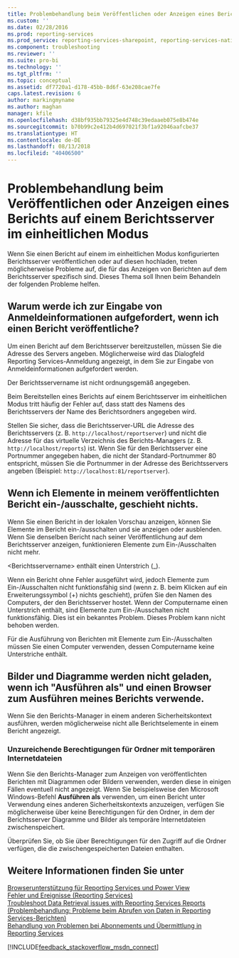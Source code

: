 ```yaml
---
title: Problembehandlung beim Veröffentlichen oder Anzeigen eines Berichts auf einem Berichtsserver im einheitlichen Modus | Microsoft-Dokumentation
ms.custom: ''
ms.date: 02/28/2016
ms.prod: reporting-services
ms.prod_service: reporting-services-sharepoint, reporting-services-native
ms.component: troubleshooting
ms.reviewer: ''
ms.suite: pro-bi
ms.technology: ''
ms.tgt_pltfrm: ''
ms.topic: conceptual
ms.assetid: df7720a1-d178-45bb-8d6f-63e208cae7fe
caps.latest.revision: 6
author: markingmyname
ms.author: maghan
manager: kfile
ms.openlocfilehash: d38bf935bb79325e4d748c39edaaeb075e8b474e
ms.sourcegitcommit: b70b99c2e412b4d697021f3bf1a92046aafcbe37
ms.translationtype: HT
ms.contentlocale: de-DE
ms.lasthandoff: 08/13/2018
ms.locfileid: "40406500"
---
```

# <a name="troubleshoot-publishing-or-viewing-a-report-on-a-native-mode-report-server"></a>Problembehandlung beim Veröffentlichen oder Anzeigen eines Berichts auf einem Berichtsserver im einheitlichen Modus
  
  
  
Wenn Sie einen Bericht auf einem im einheitlichen Modus konfigurierten Berichtsserver veröffentlichen oder auf diesen hochladen, treten möglicherweise Probleme auf, die für das Anzeigen von Berichten auf dem Berichtsserver spezifisch sind. Dieses Thema soll Ihnen beim Behandeln der folgenden Probleme helfen.   
  
## <a name="why-am-i-being-prompted-for-credentials-when-i-publish-a-report"></a>Warum werde ich zur Eingabe von Anmeldeinformationen aufgefordert, wenn ich einen Bericht veröffentliche?  
Um einen Bericht auf dem Berichtsserver bereitzustellen, müssen Sie die Adresse des Servers angeben. Möglicherweise wird das Dialogfeld Reporting Services-Anmeldung angezeigt, in dem Sie zur Eingabe von Anmeldeinformationen aufgefordert werden.   
  
Der Berichtsservername ist nicht ordnungsgemäß angegeben.  
  
  
Beim Bereitstellen eines Berichts auf einem Berichtsserver im einheitlichen Modus tritt häufig der Fehler auf, dass statt des Namens des Berichtsservers der Name des Berichtsordners angegeben wird.   
  
Stellen Sie sicher, dass die Berichtsserver-URL die Adresse des Berichtsservers (z. B. `http://localhost/reportserver`) und nicht die Adresse für das virtuelle Verzeichnis des Berichts-Managers (z. B. `http://localhost/reports`) ist. Wenn Sie für den Berichtsserver eine Portnummer angegeben haben, die nicht der Standard-Portnummer 80 entspricht, müssen Sie die Portnummer in der Adresse des Berichtsservers angeben (Beispiel: `http://localhost:81/reportserver`).   
  
 ## <a name="nothing-happens-when-i-toggle-items-in-my-published-report"></a>Wenn ich Elemente in meinem veröffentlichten Bericht ein-/ausschalte, geschieht nichts.  
  Wenn Sie einen Bericht in der lokalen Vorschau anzeigen, können Sie Elemente im Bericht ein-/ausschalten und sie anzeigen oder ausblenden. Wenn Sie denselben Bericht nach seiner Veröffentlichung auf dem Berichtsserver anzeigen, funktionieren Elemente zum Ein-/Ausschalten nicht mehr.   
  
\<Berichtsservername> enthält einen Unterstrich (_).  
  
Wenn ein Bericht ohne Fehler ausgeführt wird, jedoch Elemente zum Ein-/Ausschalten nicht funktionsfähig sind (wenn z. B. beim Klicken auf ein Erweiterungssymbol (+) nichts geschieht), prüfen Sie den Namen des Computers, der den Berichtsserver hostet. Wenn der Computername einen Unterstrich enthält, sind Elemente zum Ein-/Ausschalten nicht funktionsfähig. Dies ist ein bekanntes Problem. Dieses Problem kann nicht behoben werden.   
  
Für die Ausführung von Berichten mit Elemente zum Ein-/Ausschalten müssen Sie einen Computer verwenden, dessen Computername keine Unterstriche enthält.  
  
## <a name="images-and-charts-do-not-load-when-i-use-run-as-and-a-browser-to-run-my-report"></a>Bilder und Diagramme werden nicht geladen, wenn ich "Ausführen als" und einen Browser zum Ausführen meines Berichts verwende.  
Wenn Sie den Berichts-Manager in einem anderen Sicherheitskontext ausführen, werden möglicherweise nicht alle Berichtselemente in einem Bericht angezeigt.   
  
### <a name="insufficient-permissions-on-internet-temporary-file-folders"></a>Unzureichende Berechtigungen für Ordner mit temporären Internetdateien  
  
Wenn Sie den Berichts-Manager zum Anzeigen von veröffentlichten Berichten mit Diagrammen oder Bildern verwenden, werden diese in einigen Fällen eventuell nicht angezeigt. Wenn Sie beispielsweise den Microsoft Windows-Befehl **Ausführen als** verwenden, um einen Bericht unter Verwendung eines anderen Sicherheitskontexts anzuzeigen, verfügen Sie möglicherweise über keine Berechtigungen für den Ordner, in dem der Berichtsserver Diagramme und Bilder als temporäre Internetdateien zwischenspeichert.   
  
Überprüfen Sie, ob Sie über Berechtigungen für den Zugriff auf die Ordner verfügen, die die zwischengespeicherten Dateien enthalten.   
    
## <a name="see-also"></a>Weitere Informationen finden Sie unter  
[Browserunterstützung für Reporting Services und Power View](../../reporting-services/browser-support-for-reporting-services-and-power-view.md)  
[Fehler und Ereignisse (Reporting Services)](../../reporting-services/troubleshooting/errors-and-events-reference-reporting-services.md)  
[Troubleshoot Data Retrieval issues with Reporting Services Reports (Problembehandlung: Probleme beim Abrufen von Daten in Reporting Services-Berichten)](../../reporting-services/troubleshooting/troubleshoot-data-retrieval-issues-with-reporting-services-reports.md)  
[Behandlung von Problemen bei Abonnements und Übermittlung in Reporting Services](../../reporting-services/troubleshooting/troubleshoot-reporting-services-subscriptions-and-delivery.md)  
  
  

[!INCLUDE[feedback_stackoverflow_msdn_connect](../../includes/feedback-stackoverflow-msdn-connect-md.md)]

